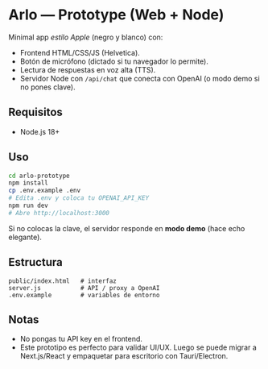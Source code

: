 # Arlo — Prototype (Web + Node)

Minimal app *estilo Apple* (negro y blanco) con:
- Frontend HTML/CSS/JS (Helvetica).
- Botón de micrófono (dictado si tu navegador lo permite).
- Lectura de respuestas en voz alta (TTS).
- Servidor Node con `/api/chat` que conecta con OpenAI (o modo demo si no pones clave).

## Requisitos
- Node.js 18+

## Uso
```bash
cd arlo-prototype
npm install
cp .env.example .env
# Edita .env y coloca tu OPENAI_API_KEY
npm run dev
# Abre http://localhost:3000
```

Si no colocas la clave, el servidor responde en **modo demo** (hace echo elegante).

## Estructura
```
public/index.html   # interfaz
server.js           # API / proxy a OpenAI
.env.example        # variables de entorno
```

## Notas
- No pongas tu API key en el frontend.
- Este prototipo es perfecto para validar UI/UX. Luego se puede migrar a Next.js/React y empaquetar para escritorio con Tauri/Electron.
